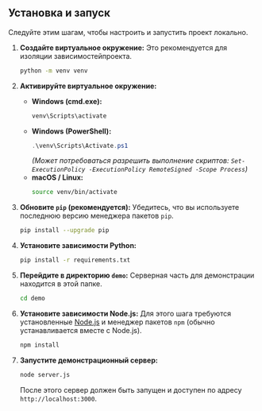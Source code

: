## Установка и запуск

Следуйте этим шагам, чтобы настроить и запустить проект локально.

1. **Создайте виртуальное окружение:**
   Это рекомендуется для изоляции зависимостейпроекта.
    ```bash
    python -m venv venv
    ```

2. **Активируйте виртуальное окружение:**

    * **Windows (cmd.exe):**
      ```bash
      venv\Scripts\activate
      ```
    * **Windows (PowerShell):**
      ```powershell
      .\venv\Scripts\Activate.ps1
      ```
      *(Может потребоваться разрешить выполнение
      скриптов: `Set-ExecutionPolicy -ExecutionPolicy RemoteSigned -Scope Process`)*
    * **macOS / Linux:**
      ```bash
      source venv/bin/activate
      ```

3. **Обновите `pip` (рекомендуется):**
   Убедитесь, что вы используете последнюю версию менеджера пакетов `pip`.
   ```bash
   pip install --upgrade pip
   ```

4. **Установите зависимости Python:**
   ```bash
   pip install -r requirements.txt
   ```

5. **Перейдите в директорию `demo`:**
   Серверная часть для демонстрации находится в этой папке.
   ```bash
   cd demo
   ```

6. **Установите зависимости Node.js:**
   Для этого шага требуются установленные [Node.js](https://nodejs.org/) и менеджер пакетов `npm` (обычно
   устанавливается вместе с Node.js).
   ```bash
   npm install
   ```

7. **Запустите демонстрационный сервер:**
   ```bash
   node server.js
   ```
   После этого сервер должен быть запущен и доступен по адресу `http://localhost:3000`.